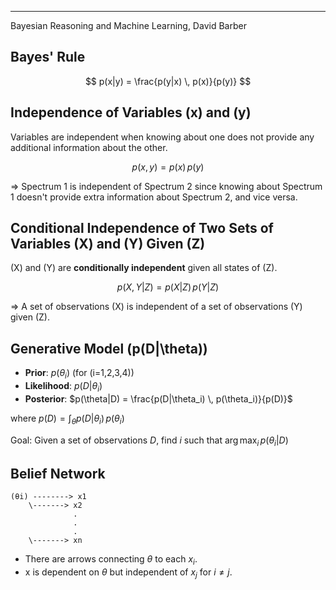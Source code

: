 ------------------------------------------------------------------------------
Bayesian Reasoning and Machine Learning, David Barber
## Bayes' Rule
$$
p(x|y) = \frac{p(y|x) \, p(x)}{p(y)}
$$

## Independence of Variables \(x\) and \(y\)
Variables are independent when knowing about one does not provide any additional information about the other.

$$
p(x, y) = p(x) \, p(y)
$$

=> Spectrum 1 is independent of Spectrum 2 since knowing about Spectrum 1 doesn't provide extra information about Spectrum 2, and vice versa.

## Conditional Independence of Two Sets of Variables \(X\) and \(Y\) Given \(Z\)
\(X\) and \(Y\) are **conditionally independent** given all states of \(Z\).

$$
p(X, Y | Z) = p(X | Z) \, p(Y | Z)
$$

=> A set of observations \(X\) is independent of a set of observations \(Y\) given \(Z\).

## Generative Model \(p(D|\theta)\)
- **Prior**: $p(\theta_i)$ (for \(i=1,2,3,4\))
- **Likelihood**: $p(D|\theta_i)$
- **Posterior**: $p(\theta|D) = \frac{p(D|\theta_i) \, p(\theta_i)}{p(D)}$

where $p(D) = \int_{\theta} p(D|\theta_i) \, p(\theta_i)$

Goal:  Given a set of observations $D$, find $i$ such that $\arg\max_i \, p(\theta_i | D)$

## Belief Network
    (θi) --------> x1
        \-------> x2 
                  .
                  .
                  .
        \-------> xn



- There are arrows connecting $\theta$ to each $x_i$.
- x is dependent on $\theta$ but independent of $x_j$ for $i \neq j$.
